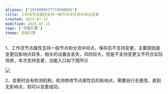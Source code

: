 ```yaml
---
aliases: ["1974099577774590892"]
title: 工作流节点属性支持一般节点与分流中间点变更
created: 2025-07-15
modified: 2025-07-15
tags: ['流程引擎']
theme: 流程引擎
---
```


1、工作流节点属性支持一般节点和分流中间点，保存后不支持变更，主要原因是变更后影响点较多，相关的设置会丢失，风险较大，但是不支持变更又不符合实际场景，本次支持变更，功能入口如下图所示

![](https://myhelpdoc.oss-cn-heyuan.aliyuncs.com/mdimages/123201eca49590afc21a03d251c0a438.jpg)

2、变更时会有检测机制，检测修改节点属性后的影响点，需要自行去更改，直到无影响点，则可以变更成功。

